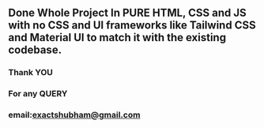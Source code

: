 ## Done Whole Project In  PURE HTML, CSS and JS with no CSS and UI frameworks like Tailwind CSS and Material UI to match it with the existing codebase.

### Thank YOU

### For any QUERY
### email:exactshubham@gmail.com